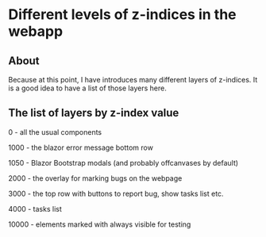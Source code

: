 # Different levels of z-indices in the webapp

## About

Because at this point, I have introduces many different layers of z-indices. It is a good idea to have a list of those layers here.

## The list of layers by z-index value

0 - all the usual components

1000 - the blazor error message bottom row

1050 - Blazor Bootstrap modals (and probably offcanvases by default)

2000 - the overlay for marking bugs on the webpage

3000 - the top row with buttons to report bug, show tasks list etc.

4000 - tasks list

10000 - elements marked with always visible for testing